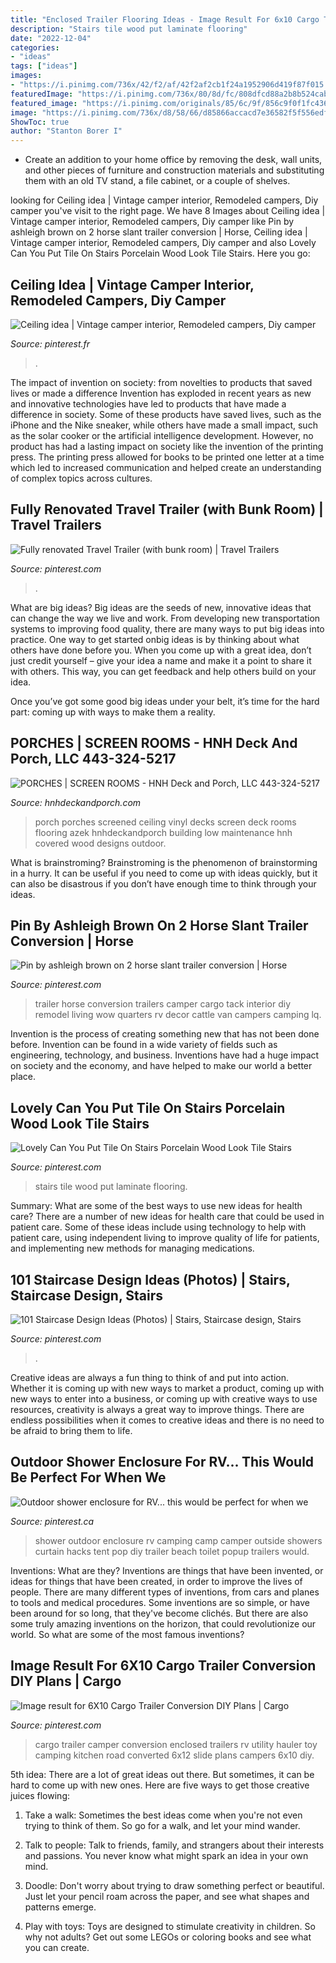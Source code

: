```yaml
---
title: "Enclosed Trailer Flooring Ideas - Image Result For 6x10 Cargo Trailer Conversion Diy Plans"
description: "Stairs tile wood put laminate flooring"
date: "2022-12-04"
categories:
- "ideas"
tags: ["ideas"]
images:
- "https://i.pinimg.com/736x/42/f2/af/42f2af2cb1f24a1952906d419f87f015.jpg"
featuredImage: "https://i.pinimg.com/736x/80/8d/fc/808dfcd88a2b8b524cab9124f23bbae2.jpg"
featured_image: "https://i.pinimg.com/originals/85/6c/9f/856c9f0f1fc4366da0515f9a065fcc28.jpg"
image: "https://i.pinimg.com/736x/d8/58/66/d85866accacd7e36582f5f556edf2cd3--outdoor-shower-enclosure-outdoor-showers.jpg"
ShowToc: true
author: "Stanton Borer I"
---
```



- Create an addition to your home office by removing the desk, wall units, and other pieces of furniture and construction materials and substituting them with an old TV stand, a file cabinet, or a couple of shelves.

	

		
looking for Ceiling idea | Vintage camper interior, Remodeled campers, Diy camper you've visit to the right page. We have 8 Images about Ceiling idea | Vintage camper interior, Remodeled campers, Diy camper like Pin by ashleigh brown on 2 horse slant trailer conversion | Horse, Ceiling idea | Vintage camper interior, Remodeled campers, Diy camper and also Lovely Can You Put Tile On Stairs Porcelain Wood Look Tile Stairs. Here you go:
		
    
## Ceiling Idea | Vintage Camper Interior, Remodeled Campers, Diy Camper

<img loading=lazy src="https://i.pinimg.com/736x/8c/93/f8/8c93f88660c0617b6260953f6974e110.jpg" onerror="this.onerror=null;this.src='https://tse2.mm.bing.net/th?id=OIP.XRmRl3q6R1-YctbUHMra9QHaJ3&amp;pid=15.1';" alt="Ceiling idea | Vintage camper interior, Remodeled campers, Diy camper">

_Source: pinterest.fr_

>. 

	

The impact of invention on society: from novelties to products that saved lives or made a difference
Invention has exploded in recent years as new and innovative technologies have led to products that have made a difference in society. Some of these products have saved lives, such as the iPhone and the Nike sneaker, while others have made a small impact, such as the solar cooker or the artificial intelligence development. However, no product has had a lasting impact on society like the invention of the printing press. The printing press allowed for books to be printed one letter at a time which led to increased communication and helped create an understanding of complex topics across cultures.

    
## Fully Renovated Travel Trailer (with Bunk Room) | Travel Trailers

<img loading=lazy src="https://i.pinimg.com/736x/17/1f/3d/171f3d6a37dff30b3a3638bf44141a8d.jpg" onerror="this.onerror=null;this.src='https://tse3.mm.bing.net/th?id=OIP.PU67N4Tu1cKm5IXwFtloVwHaLH&amp;pid=15.1';" alt="Fully renovated Travel Trailer (with bunk room) | Travel Trailers">

_Source: pinterest.com_

>. 

	

What are big ideas?
Big ideas are the seeds of new, innovative ideas that can change the way we live and work. From developing new transportation systems to improving food quality, there are many ways to put big ideas into practice.
One way to get started onbig ideas is by thinking about what others have done before you. When you come up with a great idea, don’t just credit yourself – give your idea a name and make it a point to share it with others. This way, you can get feedback and help others build on your idea.

Once you’ve got some good big ideas under your belt, it’s time for the hard part: coming up with ways to make them a reality.

    
## PORCHES | SCREEN ROOMS - HNH Deck And Porch, LLC 443-324-5217

<img loading=lazy src="http://hnhdeckandporch.com/uploads/3/4/1/5/3415141/8835737_orig.jpg" onerror="this.onerror=null;this.src='https://tse4.mm.bing.net/th?id=OIP.xBYmKEDLVtqFzlYA1jLpiAHaFj&amp;pid=15.1';" alt="PORCHES | SCREEN ROOMS - HNH Deck and Porch, LLC 443-324-5217">

_Source: hnhdeckandporch.com_

>porch porches screened ceiling vinyl decks screen deck rooms flooring azek hnhdeckandporch building low maintenance hnh covered wood designs outdoor. 

	

What is brainstroming? Brainstroming is the phenomenon of brainstorming in a hurry. It can be useful if you need to come up with ideas quickly, but it can also be disastrous if you don’t have enough time to think through your ideas.

    
## Pin By Ashleigh Brown On 2 Horse Slant Trailer Conversion | Horse

<img loading=lazy src="https://i.pinimg.com/originals/85/6c/9f/856c9f0f1fc4366da0515f9a065fcc28.jpg" onerror="this.onerror=null;this.src='https://tse4.mm.bing.net/th?id=OIP.25hl4wSgbVO2P-_nXpclDQHaJ4&amp;pid=15.1';" alt="Pin by ashleigh brown on 2 horse slant trailer conversion | Horse">

_Source: pinterest.com_

>trailer horse conversion trailers camper cargo tack interior diy remodel living wow quarters rv decor cattle van campers camping lq. 

	

Invention is the process of creating something new that has not been done before. Invention can be found in a wide variety of fields such as engineering, technology, and business. Inventions have had a huge impact on society and the economy, and have helped to make our world a better place.

    
## Lovely Can You Put Tile On Stairs Porcelain Wood Look Tile Stairs

<img loading=lazy src="https://i.pinimg.com/736x/b4/68/a3/b468a333bb829d23736c8cf2aedbf98c.jpg" onerror="this.onerror=null;this.src='https://tse3.mm.bing.net/th?id=OIP.oCBTWp0ldzqIzwv347zqCAHaJ3&amp;pid=15.1';" alt="Lovely Can You Put Tile On Stairs Porcelain Wood Look Tile Stairs">

_Source: pinterest.com_

>stairs tile wood put laminate flooring. 

	

Summary: What are some of the best ways to use new ideas for health care?
There are a number of new ideas for health care that could be used in patient care. Some of these ideas include using technology to help with patient care, using independent living to improve quality of life for patients, and implementing new methods for managing medications.

    
## 101 Staircase Design Ideas (Photos) | Stairs, Staircase Design, Stairs

<img loading=lazy src="https://i.pinimg.com/736x/80/8d/fc/808dfcd88a2b8b524cab9124f23bbae2.jpg" onerror="this.onerror=null;this.src='https://tse3.mm.bing.net/th?id=OIP.s0aV5Pm9n7rzzKxKRwvboAHaLc&amp;pid=15.1';" alt="101 Staircase Design Ideas (Photos) | Stairs, Staircase design, Stairs">

_Source: pinterest.com_

>. 

	

Creative ideas are always a fun thing to think of and put into action. Whether it is coming up with new ways to market a product, coming up with new ways to enter into a business, or coming up with creative ways to use resources, creativity is always a great way to improve things. There are endless possibilities when it comes to creative ideas and there is no need to be afraid to bring them to life.

    
## Outdoor Shower Enclosure For RV... This Would Be Perfect For When We

<img loading=lazy src="https://i.pinimg.com/736x/d8/58/66/d85866accacd7e36582f5f556edf2cd3--outdoor-shower-enclosure-outdoor-showers.jpg" onerror="this.onerror=null;this.src='https://tse1.mm.bing.net/th?id=OIP.L9OFKbvBHh7VHu6W2ZMecwHaJ3&amp;pid=15.1';" alt="Outdoor shower enclosure for RV... this would be perfect for when we">

_Source: pinterest.ca_

>shower outdoor enclosure rv camping camp camper outside showers curtain hacks tent pop diy trailer beach toilet popup trailers would. 

	

Inventions: What are they?
Inventions are things that have been invented, or ideas for things that have been created, in order to improve the lives of people. There are many different types of inventions, from cars and planes to tools and medical procedures. Some inventions are so simple, or have been around for so long, that they've become clichés. But there are also some truly amazing inventions on the horizon, that could revolutionize our world. So what are some of the most famous inventions?

    
## Image Result For 6X10 Cargo Trailer Conversion DIY Plans | Cargo

<img loading=lazy src="https://i.pinimg.com/736x/42/f2/af/42f2af2cb1f24a1952906d419f87f015.jpg" onerror="this.onerror=null;this.src='https://tse3.mm.bing.net/th?id=OIP.RvXXfUhEAMbGHBFTgASuxwHaFj&amp;pid=15.1';" alt="Image result for 6X10 Cargo Trailer Conversion DIY Plans | Cargo">

_Source: pinterest.com_

>cargo trailer camper conversion enclosed trailers rv utility hauler toy camping kitchen road converted 6x12 slide plans campers 6x10 diy. 

	

5th idea:
There are a lot of great ideas out there. But sometimes, it can be hard to come up with new ones. Here are five ways to get those creative juices flowing:
1. Take a walk: Sometimes the best ideas come when you're not even trying to think of them. So go for a walk, and let your mind wander.

2. Talk to people: Talk to friends, family, and strangers about their interests and passions. You never know what might spark an idea in your own mind.

3. Doodle: Don't worry about trying to draw something perfect or beautiful. Just let your pencil roam across the paper, and see what shapes and patterns emerge.

4. Play with toys: Toys are designed to stimulate creativity in children. So why not adults? Get out some LEGOs or coloring books and see what you can create.

